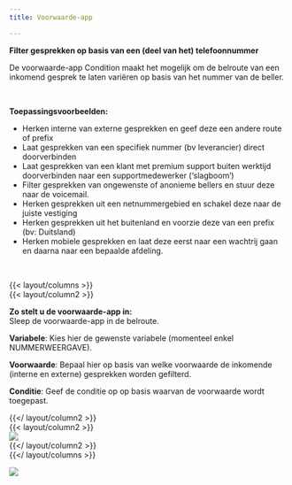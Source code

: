 ```yaml
---
title: Voorwaarde-app

---
```

**Filter gesprekken op basis van een (deel van het) telefoonnummer** 

De voorwaarde-app Condition maakt het mogelijk om de belroute van een inkomend gesprek te laten variëren op basis van het nummer van de beller.

<br>

**Toepassingsvoorbeelden:**

* Herken interne van externe gesprekken en geef deze een andere route of prefix
* Laat gesprekken van een specifiek nummer (bv leverancier) direct doorverbinden
* Laat gesprekken van een klant met premium support buiten werktijd doorverbinden naar een supportmedewerker (‘slagboom’)
* Filter gesprekken van ongewenste of anonieme bellers en stuur deze naar de voicemail.
* Herken gesprekken uit een netnummergebied en schakel deze naar de juiste vestiging
* Herken gesprekken uit het buitenland en voorzie deze van een prefix (bv: Duitsland)
* Herken mobiele gesprekken en laat deze eerst naar een wachtrij gaan en daarna naar een bepaalde afdeling.

<br>

{{< layout/columns >}}  
 {{< layout/column2 >}}

**Zo stelt u de voorwaarde-app in:**   
Sleep de voorwaarde-app in de belroute. 

**Variabele**: Kies hier de gewenste variabele (momenteel enkel NUMMERWEERGAVE).

**Voorwaarde**: Bepaal hier op basis van welke voorwaarde de inkomende (interne en externe) gesprekken worden gefilterd. 

**Conditie**: Geef de conditie op op basis waarvan de voorwaarde wordt toegepast.

 {{</ layout/column2 >}}  
 {{< layout/column2 >}}  
![](https://res.cloudinary.com/callvoip/image/upload/v1565094452/support-voorwaarde1_mioygv.png)  
 {{</ layout/column2 >}}  
{{</ layout/columns >}}

![](https://res.cloudinary.com/callvoip/image/upload/v1565094441/support-voorwaarde2_qvpjh3.png)